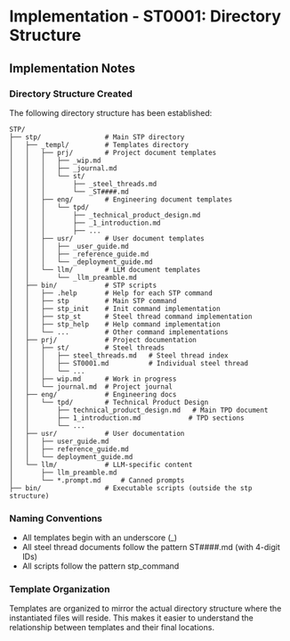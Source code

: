 # Implementation - ST0001: Directory Structure

## Implementation Notes

### Directory Structure Created

The following directory structure has been established:

```
STP/
├── stp/                # Main STP directory
│   ├── _templ/         # Templates directory
│   │   ├── prj/        # Project document templates
│   │   │   ├── _wip.md
│   │   │   ├── _journal.md
│   │   │   └── st/
│   │   │       ├── _steel_threads.md
│   │   │       └── _ST####.md
│   │   ├── eng/        # Engineering document templates
│   │   │   └── tpd/
│   │   │       ├── _technical_product_design.md
│   │   │       ├── _1_introduction.md
│   │   │       ├── ...
│   │   ├── usr/        # User document templates
│   │   │   ├── _user_guide.md
│   │   │   ├── _reference_guide.md
│   │   │   └── _deployment_guide.md
│   │   └── llm/        # LLM document templates
│   │       └── _llm_preamble.md
│   ├── bin/            # STP scripts
│   │   ├── .help       # Help for each STP command
│   │   ├── stp         # Main STP command
│   │   ├── stp_init    # Init command implementation
│   │   ├── stp_st      # Steel thread command implementation
│   │   ├── stp_help    # Help command implementation
│   │   └── ...         # Other command implementations
│   ├── prj/            # Project documentation
│   │   ├── st/         # Steel threads
│   │   │   ├── steel_threads.md   # Steel thread index
│   │   │   ├── ST0001.md          # Individual steel thread
│   │   │   └── ...
│   │   ├── wip.md      # Work in progress
│   │   └── journal.md  # Project journal
│   ├── eng/            # Engineering docs
│   │   └── tpd/        # Technical Product Design
│   │       ├── technical_product_design.md   # Main TPD document
│   │       ├── 1_introduction.md            # TPD sections
│   │       └── ...
│   ├── usr/            # User documentation
│   │   ├── user_guide.md
│   │   ├── reference_guide.md
│   │   └── deployment_guide.md
│   └── llm/            # LLM-specific content
│       ├── llm_preamble.md
│       └── *.prompt.md     # Canned prompts
├── bin/                # Executable scripts (outside the stp structure)
```

### Naming Conventions

- All templates begin with an underscore (_)
- All steel thread documents follow the pattern ST####.md (with 4-digit IDs)
- All scripts follow the pattern stp_command

### Template Organization

Templates are organized to mirror the actual directory structure where the instantiated files will reside. This makes it easier to understand the relationship between templates and their final locations.

